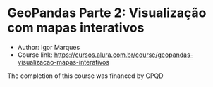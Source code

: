 # GeoPandas Parte 2: Visualização com mapas interativos

* Author: Igor Marques
* Course link: https://cursos.alura.com.br/course/geopandas-visualizacao-mapas-interativos

The completion of this course was financed by CPQD
